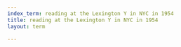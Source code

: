 ```yaml
---
index_term: reading at the Lexington Y in NYC in 1954
title: reading at the Lexington Y in NYC in 1954
layout: term

---
```

